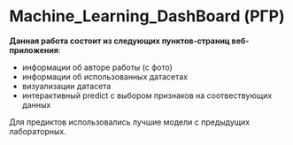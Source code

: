 # Machine_Learning_DashBoard (РГР)

**Данная работа состоит из следующих пунктов-страниц веб-приложения**:
- информации об авторе работы (с фото)
- информации об использованных датасетах
- визуализации датасета
- интерактивный predict с выбором признаков на соотвествующих данных

Для предиктов использовались лучшие модели с предыдущих лабораторных.